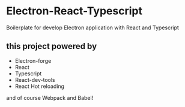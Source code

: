 # Electron-React-Typescript

Boilerplate for develop Electron application with React and Typescript

## this project powered by

- Electron-forge
- React
- Typescript
- React-dev-tools
- React Hot reloading

and of course Webpack and Babel!
